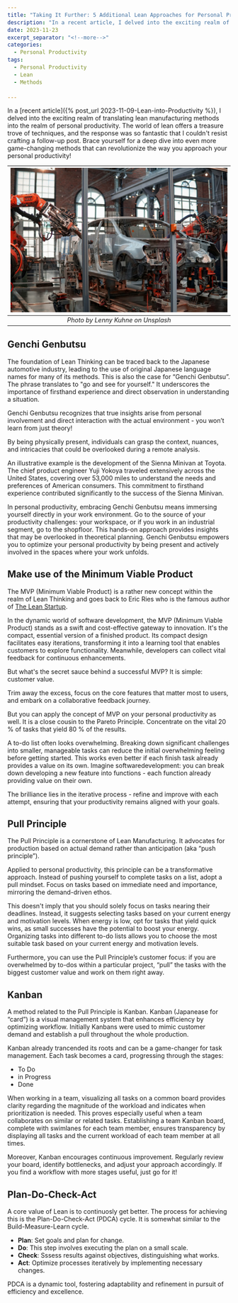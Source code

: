 ```yaml
---
title: "Taking It Further: 5 Additional Lean Approaches for Personal Productivity"
description: "In a recent article, I delved into the exciting realm of translating lean manufacturing methods into the realm of personal productivity. The world of lean offers a treasure trove of techniques, and the response was so fantastic that I couldn't resist crafting a follow-up post. Brace yourself for a deep dive into even more game-changing methods that can revolutionize the way you approach your personal productivity!"
date: 2023-11-23
excerpt_separator: "<!--more-->"
categories:
  - Personal Productivity
tags:
  - Personal Productivity
  - Lean
  - Methods

---
```

In a [recent article]({% post_url 2023-11-09-Lean-into-Productivity %}), I delved into the exciting realm of translating lean manufacturing methods into the realm of personal productivity. The world of lean offers a treasure trove of techniques, and the response was so fantastic that I couldn't resist crafting a follow-up post. Brace yourself for a deep dive into even more game-changing methods that can revolutionize the way you approach your personal productivity!

| ![image](/assets/images/lenny-kuhne-automotive-robotics-unsplash.jpg) |
|:--:|
| *Photo by Lenny Kuhne on Unsplash* |

## Genchi Genbutsu

The foundation of Lean Thinking can be traced back to the Japanese automotive industry, leading to the use of original Japanese language names for many of its methods. This is also the case for “Genchi Genbutsu”. The phrase translates to "go and see for yourself." It underscores the importance of firsthand experience and direct observation in understanding a situation.

Genchi Genbutsu recognizes that true insights arise from personal involvement and direct interaction with the actual environment - you won’t learn from just theory!

By being physically present, individuals can grasp the context, nuances, and intricacies that could be overlooked during a remote analysis.

An illustrative example is the development of the Sienna Minivan at Toyota. The chief product engineer Yuji Yokoya traveled extensively across the United States, covering over 53,000 miles to understand the needs and preferences of American consumers. This commitment to firsthand experience contributed significantly to the success of the Sienna Minivan.

In personal productivity, embracing Genchi Genbutsu means immersing yourself directly in your work environment. Go to the source of your productivity challenges: your workspace, or if you work in an industrial segment, go to the shopfloor. This hands-on approach provides insights that may be overlooked in theoretical planning. Genchi Genbutsu empowers you to optimize your personal productivity by being present and actively involved in the spaces where your work unfolds.

## Make use of the Minimum Viable Product

The MVP (Minimum Viable Product) is a rather new concept within the realm of Lean Thinking and goes back to Eric Ries who is the famous author of [The Lean Startup](https://amzn.to/3Mal2tB).

In the dynamic world of software development, the MVP (Minimum Viable Product) stands as a swift and cost-effective gateway to innovation. It's the compact, essential version of a finished product. Its compact design facilitates easy iterations, transforming it into a learning tool that enables customers to explore functionality. Meanwhile, developers can collect vital feedback for continuous enhancements.

But what's the secret sauce behind a successful MVP? It is simple: customer value.

Trim away the excess, focus on the core features that matter most to users, and embark on a collaborative feedback journey.

But you can apply the concept of MVP on your personal productivity as well. It is a close cousin to the Pareto Principle. Concentrate on the vital 20 % of tasks that yield 80 % of the results.

A to-do list often looks overwhelming. Breaking down significant challenges into smaller, manageable tasks can reduce the initial overwhelming feeling before getting started. This works even better if each finish task already provides a value on its own. Imagine softwaredevelopment: you can break down developing a new feature into functions - each function already providing value on their own.

The brilliance lies in the iterative process - refine and improve with each attempt, ensuring that your productivity remains aligned with your goals.

## Pull Principle

The Pull Principle is a cornerstone of Lean Manufacturing. It advocates for production based on actual demand rather than anticipation (aka “push principle”).

Applied to personal productivity, this principle can be a transformative approach. Instead of pushing yourself to complete tasks on a list, adopt a pull mindset. Focus on tasks based on immediate need and importance, mirroring the demand-driven ethos.

This doesn't imply that you should solely focus on tasks nearing their deadlines. Instead, it suggests selecting tasks based on your current energy and motivation levels. When energy is low, opt for tasks that yield quick wins, as small successes have the potential to boost your energy. Organizing tasks into different to-do lists allows you to choose the most suitable task based on your current energy and motivation levels.

Furthermore, you can use the Pull Principle’s customer focus: if you are overwhelmed by to-dos within a particular project, “pull” the tasks with the biggest customer value and work on them right away.

## Kanban

A method related to the Pull Principle is Kanban. Kanban (Japanease for “card”) is a visual management system that enhances efficiency by optimizing workflow. Initially Kanbans were used to mimic customer demand and establish a pull throughout the whole production.

Kanban already trancended its roots and can be a game-changer for task management. Each task becomes a card, progressing through the stages:

- To Do
- in Progress
- Done

When working in a team, visualizing all tasks on a common board provides clarity regarding the magnitude of the workload and indicates when prioritization is needed. This proves especially useful when a team collaborates on similar or related tasks. Establishing a team Kanban board, complete with swimlanes for each team member, ensures transparency by displaying all tasks and the current workload of each team member at all times.

Moreover, Kanban encourages continuous improvement. Regularly review your board, identify bottlenecks, and adjust your approach accordingly. If you find a workflow with more stages useful, just go for it!

## Plan-Do-Check-Act

A core value of Lean is to continuosly get better. The process for achieving this is the Plan-Do-Check-Act (PDCA) cycle. It is somewhat similar to the Build-Measure-Learn cycle.

- **Plan**: Set goals and plan for change.
- **Do**: This step involves executing the plan on a small scale.
- **Check**: Sssess results against objectives, distinguishing what works.
- **Act**: Optimize processes iteratively by implementing necessary changes.

PDCA is a dynamic tool, fostering adaptability and refinement in pursuit of efficiency and excellence.